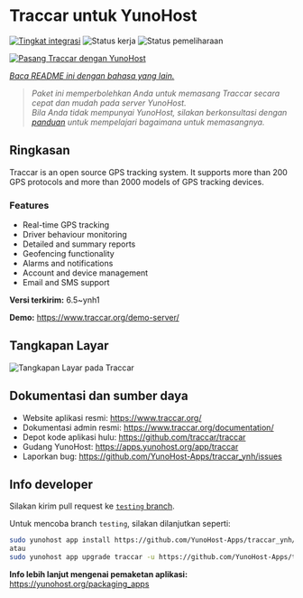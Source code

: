 <!--
N.B.: README ini dibuat secara otomatis oleh <https://github.com/YunoHost/apps/tree/master/tools/readme_generator>
Ini TIDAK boleh diedit dengan tangan.
-->

# Traccar untuk YunoHost

[![Tingkat integrasi](https://dash.yunohost.org/integration/traccar.svg)](https://ci-apps.yunohost.org/ci/apps/traccar/) ![Status kerja](https://ci-apps.yunohost.org/ci/badges/traccar.status.svg) ![Status pemeliharaan](https://ci-apps.yunohost.org/ci/badges/traccar.maintain.svg)

[![Pasang Traccar dengan YunoHost](https://install-app.yunohost.org/install-with-yunohost.svg)](https://install-app.yunohost.org/?app=traccar)

*[Baca README ini dengan bahasa yang lain.](./ALL_README.md)*

> *Paket ini memperbolehkan Anda untuk memasang Traccar secara cepat dan mudah pada server YunoHost.*  
> *Bila Anda tidak mempunyai YunoHost, silakan berkonsultasi dengan [panduan](https://yunohost.org/install) untuk mempelajari bagaimana untuk memasangnya.*

## Ringkasan

Traccar is an open source GPS tracking system. It supports more than 200 GPS protocols and more than 2000 models of GPS tracking devices.

### Features

- Real-time GPS tracking
- Driver behaviour monitoring
- Detailed and summary reports
- Geofencing functionality
- Alarms and notifications
- Account and device management
- Email and SMS support


**Versi terkirim:** 6.5~ynh1

**Demo:** <https://www.traccar.org/demo-server/>

## Tangkapan Layar

![Tangkapan Layar pada Traccar](./doc/screenshots/screenshot.png)

## Dokumentasi dan sumber daya

- Website aplikasi resmi: <https://www.traccar.org/>
- Dokumentasi admin resmi: <https://www.traccar.org/documentation/>
- Depot kode aplikasi hulu: <https://github.com/traccar/traccar>
- Gudang YunoHost: <https://apps.yunohost.org/app/traccar>
- Laporkan bug: <https://github.com/YunoHost-Apps/traccar_ynh/issues>

## Info developer

Silakan kirim pull request ke [`testing` branch](https://github.com/YunoHost-Apps/traccar_ynh/tree/testing).

Untuk mencoba branch `testing`, silakan dilanjutkan seperti:

```bash
sudo yunohost app install https://github.com/YunoHost-Apps/traccar_ynh/tree/testing --debug
atau
sudo yunohost app upgrade traccar -u https://github.com/YunoHost-Apps/traccar_ynh/tree/testing --debug
```

**Info lebih lanjut mengenai pemaketan aplikasi:** <https://yunohost.org/packaging_apps>
